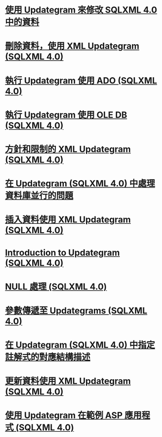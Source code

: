 # [使用 Updategram 來修改 SQLXML 4.0 中的資料](using-updategrams-to-modify-data-in-sqlxml-4-0.md)

# [刪除資料，使用 XML Updategram (SQLXML 4.0)](deleting-data-using-xml-updategrams-sqlxml-4-0.md)
# [執行 Updategram 使用 ADO (SQLXML 4.0)](executing-an-updategram-by-using-ado-sqlxml-4-0.md)
# [執行 Updategram 使用 OLE DB (SQLXML 4.0)](executing-an-updategram-by-using-ole-db-sqlxml-4-0.md)
# [方針和限制的 XML Updategram (SQLXML 4.0)](guidelines-and-limitations-of-xml-updategrams-sqlxml-4-0.md)
# [在 Updategram (SQLXML 4.0) 中處理資料庫並行的問題](handling-database-concurrency-issues-in-updategrams-sqlxml-4-0.md)
# [插入資料使用 XML Updategram (SQLXML 4.0)](inserting-data-using-xml-updategrams-sqlxml-4-0.md)
# [Introduction to Updategram (SQLXML 4.0)](introduction-to-updategrams-sqlxml-4-0.md)
# [NULL 處理 (SQLXML 4.0)](null-handling-sqlxml-4-0.md)
# [參數傳遞至 Updategrams (SQLXML 4.0)](passing-parameters-to-updategrams-sqlxml-4-0.md)
# [在 Updategram (SQLXML 4.0) 中指定註解式的對應結構描述](specifying-an-annotated-mapping-schema-in-an-updategram-sqlxml-4-0.md)
# [更新資料使用 XML Updategram (SQLXML 4.0)](updating-data-using-xml-updategrams-sqlxml-4-0.md)
# [使用 Updategram 在範例 ASP 應用程式 (SQLXML 4.0)](using-an-updategram-in-a-sample-asp-application-sqlxml-4-0.md)
